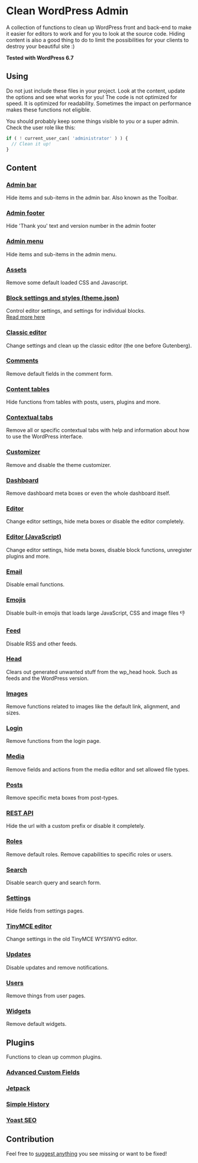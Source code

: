 # Clean WordPress Admin
A collection of functions to clean up WordPress front and back-end to make it easier for editors to work and for you to look at the source code. Hiding content is also a good thing to do to limit the possibilities for your clients to destroy your beautiful site :)

**Tested with WordPress 6.7**

## Using
Do not just include these files in your project. Look at the content, update the options and see what works for you! The code is not optimized for speed. It is optimized for readability. Sometimes the impact on performance makes these functions not eligible.

You should probably keep some things visible to you or a super admin. Check the user role like this:
```php
if ( ! current_user_can( 'administrator' ) ) {
  // Clean it up!
}
```

## Content

### [Admin bar](admin-bar.php)
Hide items and sub-items in the admin bar. Also known as the Toolbar.

### [Admin footer](admin-footer.php)
Hide 'Thank you' text and version number in the admin footer

### [Admin menu](admin-menu.php)
Hide items and sub-items in the admin menu.

### [Assets](assets.php)
Remove some default loaded CSS and Javascript.

### [Block settings and styles (theme.json)]()
Control editor settings, and settings for individual blocks.  
[Read more here](https://developer.wordpress.org/themes/global-settings-and-styles/)

### [Classic editor](classic-editor.php)
Change settings and clean up the classic editor (the one before Gutenberg).

### [Comments](comments.php)
Remove default fields in the comment form.

### [Content tables](content-tables.php)
Hide functions from tables with posts, users, plugins and more.

### [Contextual tabs](contextual-tabs.php)
Remove all or specific contextual tabs with help and information about how to use the WordPress interface.

### [Customizer](customizer.php)
Remove and disable the theme customizer.

### [Dashboard](dashboard.php)
Remove dashboard meta boxes or even the whole dashboard itself.

### [Editor](editor.php)
Change editor settings, hide meta boxes or disable the editor completely.

### [Editor (JavaScript)](editor.js)
Change editor settings, hide meta boxes, disable block functions, unregister plugins and more.

### [Email](email.php)
Disable email functions.

### [Emojis](emojis.php)
Disable built-in emojis that loads large JavaScript, CSS and image files :-1:

### [Feed](feed.php)
Disable RSS and other feeds.

### [Head](head.php)
Clears out generated unwanted stuff from the wp_head hook. Such as feeds and the WordPress version.

### [Images](images.php)
Remove functions related to images like the default link, alignment, and sizes.

### [Login](login.php)
Remove functions from the login page.

### [Media](media.php)
Remove fields and actions from the media editor and set allowed file types.

### [Posts](posts.php)
Remove specific meta boxes from post-types.

### [REST API](rest-api.php)
Hide the url with a custom prefix or disable it completely.

### [Roles](roles.php)
Remove default roles. Remove capabilities to specific roles or users.

### [Search](search.php)
Disable search query and search form.

### [Settings](settings.php)
Hide fields from settings pages.

### [TinyMCE editor](tinymce-editor.php)
Change settings in the old TinyMCE WYSIWYG editor.

### [Updates](updates.php)
Disable updates and remove notifications.

### [Users](users.php)
Remove things from user pages.

### [Widgets](widgets.php)
Remove default widgets.

## Plugins
Functions to clean up common plugins.

### [Advanced Custom Fields](plugins/acf.php)

### [Jetpack](plugins/jetpack.php)

### [Simple History](plugins/simple-history.php)

### [Yoast SEO](plugins/yoast-seo.php)

## Contribution
Feel free to [suggest anything](https://github.com/vincentorback/clean-wordpress-admin/issues) you see missing or want to be fixed!
